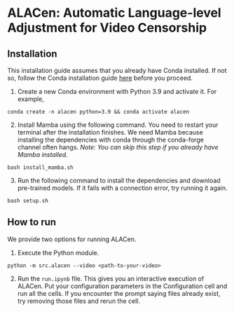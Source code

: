 # ALACen: Automatic Language-level Adjustment for Video Censorship

## Installation

This installation guide assumes that you already have Conda installed. If not so, follow the Conda installation guide [here](https://conda.io/projects/conda/en/latest/user-guide/install/index.html) before you proceed.

1. Create a new Conda environment with Python 3.9 and activate it. For example,

```
conda create -n alacen python=3.9 && conda activate alacen
```

2. Install Mamba using the following command. You need to restart your terminal after the installation finishes. We need Mamba because installing the dependencies with conda through the conda-forge channel often hangs.
   _Note: You can skip this step if you already have Mamba installed._

```
bash install_mamba.sh
```

3. Run the following command to install the dependencies and download pre-trained models. If it fails with a connection error, try running it again.

```
bash setup.sh
```

## How to run

We provide two options for running ALACen.

1. Execute the Python module.

```
python -m src.alacen --video <path-to-your-video>
```

2. Run the `run.ipynb` file. This gives you an interactive execution of ALACen. Put your configuration parameters in the Configuration cell and run all the cells. If you encounter the prompt saying files already exist, try removing those files and rerun the cell.
